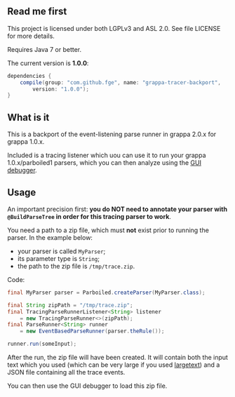 ## Read me first

This project is licensed under both LGPLv3 and ASL 2.0. See
file LICENSE for more details.

Requires Java 7 or better.

The current version is **1.0.0**:

```groovy
dependencies {
    compile(group: "com.github.fge", name: "grappa-tracer-backport",
        version: "1.0.0");
}
```

## What is it

This is a backport of the event-listening parse runner in grappa 2.0.x for
grappa 1.0.x.

Included is a tracing listener which uou can use it to run your grappa
1.0.x/parboiled1 parsers, which you can then analyze using the [GUI
debugger](https://github.com/fge/grappa-debugger).

## Usage

An important precision first: **you do NOT need to annotate your parser with
`@BuildParseTree` in order for this tracing parser to work**.

You need a path to a zip file, which must **not** exist prior to running the
parser. In the example below:

* your parser is called `MyParser`;
* its parameter type is `String`;
* the path to the zip file is `/tmp/trace.zip`.

Code:

```java
final MyParser parser = Parboiled.createParser(MyParser.class);

final String zipPath = "/tmp/trace.zip";
final TracingParseRunnerListener<String> listener
    = new TracingParseRunner<>(zipPath);
final ParseRunner<String> runner
    = new EventBasedParseRunner(parser.theRule());

runner.run(someInput);
```

After the run, the zip file will have been created. It will contain both the
input text which you used (which can be very large if you used
[largetext](https://github.com/fge/largetext)) and a JSON file containing all
the trace events.

You can then use the GUI debugger to load this zip file.

